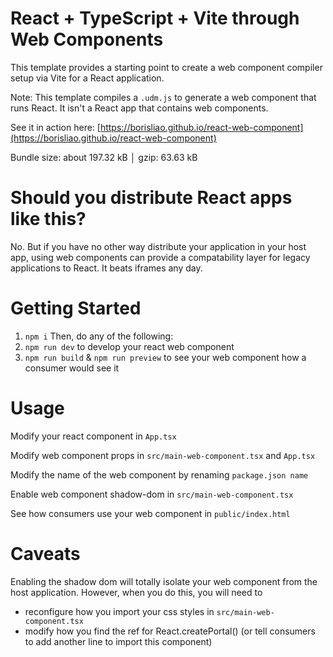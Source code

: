 # React + TypeScript + Vite through Web Components

This template provides a starting point to create a web component compiler setup via Vite for a React application.

Note: This template compiles a `.udm.js` to generate a web component that runs React. It isn't a React app that contains web components.

See it in action here: [https://borisliao.github.io/react-web-component](https://borisliao.github.io/react-web-component)

Bundle size: about 197.32 kB │ gzip: 63.63 kB

# Should you distribute React apps like this?

No. But if you have no other way distribute your application in your host app, using web components can provide a compatability layer for legacy applications to React. It beats iframes any day.

# Getting Started

1. `npm i`
   Then, do any of the following:
1. `npm run dev` to develop your react web component
1. `npm run build` & `npm run preview` to see your web component how a consumer would see it

# Usage

Modify your react component in `App.tsx`

Modify web component props in `src/main-web-component.tsx` and `App.tsx`

Modify the name of the web component by renaming `package.json name`

Enable web component shadow-dom in `src/main-web-component.tsx`

See how consumers use your web component in `public/index.html`

# Caveats

Enabling the shadow dom will totally isolate your web component from the host application. However, when you do this, you will need to

- reconfigure how you import your css styles in `src/main-web-component.tsx`
- modify how you find the ref for React.createPortal() (or tell consumers to add another line to import this component)
